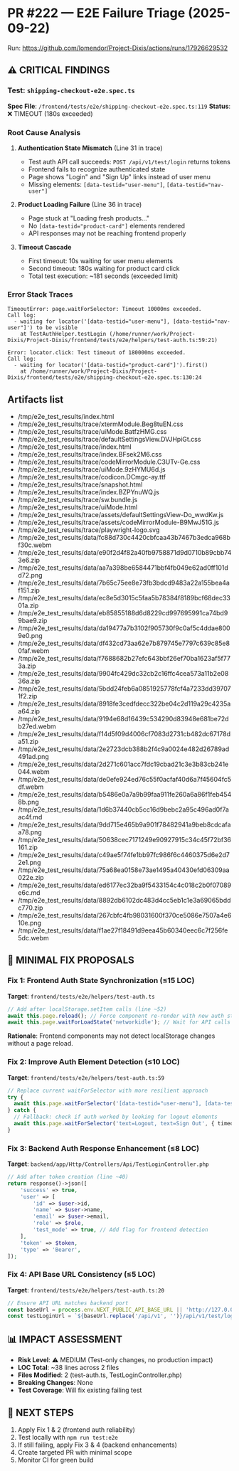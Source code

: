 # PR #222 — E2E Failure Triage (2025-09-22)
Run: https://github.com/lomendor/Project-Dixis/actions/runs/17926629532

## ⚠️ CRITICAL FINDINGS

### Test: `shipping-checkout-e2e.spec.ts`
**Spec File**: `/frontend/tests/e2e/shipping-checkout-e2e.spec.ts:119`
**Status**: ❌ TIMEOUT (180s exceeded)

### Root Cause Analysis

1. **Authentication State Mismatch** (Line 31 in trace)
   - Test auth API call succeeds: `POST /api/v1/test/login` returns tokens
   - Frontend fails to recognize authenticated state
   - Page shows "Login" and "Sign Up" links instead of user menu
   - Missing elements: `[data-testid="user-menu"]`, `[data-testid="nav-user"]`

2. **Product Loading Failure** (Line 36 in trace)
   - Page stuck at "Loading fresh products..."
   - No `[data-testid="product-card"]` elements rendered
   - API responses may not be reaching frontend properly

3. **Timeout Cascade**
   - First timeout: 10s waiting for user menu elements
   - Second timeout: 180s waiting for product card click
   - Total test execution: ~181 seconds (exceeded limit)

### Error Stack Traces

```
TimeoutError: page.waitForSelector: Timeout 10000ms exceeded.
Call log:
  - waiting for locator('[data-testid="user-menu"], [data-testid="nav-user"]') to be visible
    at TestAuthHelper.testLogin (/home/runner/work/Project-Dixis/Project-Dixis/frontend/tests/e2e/helpers/test-auth.ts:59:21)
```

```
Error: locator.click: Test timeout of 180000ms exceeded.
Call log:
  - waiting for locator('[data-testid="product-card"]').first()
    at /home/runner/work/Project-Dixis/Project-Dixis/frontend/tests/e2e/shipping-checkout-e2e.spec.ts:130:24
```

## Artifacts list
- /tmp/e2e_test_results/index.html
- /tmp/e2e_test_results/trace/xtermModule.Beg8tuEN.css
- /tmp/e2e_test_results/trace/uiMode.BatfzHMG.css
- /tmp/e2e_test_results/trace/defaultSettingsView.DVJHpiGt.css
- /tmp/e2e_test_results/trace/index.html
- /tmp/e2e_test_results/trace/index.BFsek2M6.css
- /tmp/e2e_test_results/trace/codeMirrorModule.C3UTv-Ge.css
- /tmp/e2e_test_results/trace/uiMode.9zHYMU6d.js
- /tmp/e2e_test_results/trace/codicon.DCmgc-ay.ttf
- /tmp/e2e_test_results/trace/snapshot.html
- /tmp/e2e_test_results/trace/index.BZPYnuWQ.js
- /tmp/e2e_test_results/trace/sw.bundle.js
- /tmp/e2e_test_results/trace/uiMode.html
- /tmp/e2e_test_results/trace/assets/defaultSettingsView-Do_wwdKw.js
- /tmp/e2e_test_results/trace/assets/codeMirrorModule-B9MwJ51G.js
- /tmp/e2e_test_results/trace/playwright-logo.svg
- /tmp/e2e_test_results/data/fc88d730c4420cbfcaa43b7467b3edca968bf30c.webm
- /tmp/e2e_test_results/data/e90f2d4f82a40fb9758871d9d0710b89cbb743e6.zip
- /tmp/e2e_test_results/data/aa7a398be6584471bbf4fb049e62ad0ff101dd72.png
- /tmp/e2e_test_results/data/7b65c75ee8e73fb3bdcd9483a22a155bea4af151.zip
- /tmp/e2e_test_results/data/ec8e5d3015c5faa5b78384f8189bcf68dec3301a.zip
- /tmp/e2e_test_results/data/eb85855188d6d8229cd997695991ca74bd99bae9.zip
- /tmp/e2e_test_results/data/da19477a7b3102f905730f9c0af5c4ddae8009e0.png
- /tmp/e2e_test_results/data/df432cd73aa62e7b879745e7797c639c85e80faf.webm
- /tmp/e2e_test_results/data/f7688682b27efc643bbf26ef70ba1623af5f773a.zip
- /tmp/e2e_test_results/data/9904fc429dc32cb2c16ffc4cea573a11b2e0836a.zip
- /tmp/e2e_test_results/data/5bdd24feb6a0851925778fcf4a7233dd397071f2.zip
- /tmp/e2e_test_results/data/8918fe3cedfdecc322be04c2d119a29c4235aa64.zip
- /tmp/e2e_test_results/data/9194e68d16439c534290d83948e681be72db27ed.webm
- /tmp/e2e_test_results/data/f14d5f09d4006cf7083d2731cb482dc67178da51.zip
- /tmp/e2e_test_results/data/2e2723dcb388b2f4c9a0024e482d26789ad491ad.png
- /tmp/e2e_test_results/data/2d271c601acc7fdc19cbad21c3e3b83cb241e044.webm
- /tmp/e2e_test_results/data/de0efe924ed76c55f0acfaf40d6a7f45604fc5df.webm
- /tmp/e2e_test_results/data/b5486e0a7a9b99faa911fe260a6a86f1feb4548b.png
- /tmp/e2e_test_results/data/1d6b37440cb5cc16d9bebc2a95c496ad0f7aac4f.md
- /tmp/e2e_test_results/data/9dd715e465b9a901f78482941a9beb8cdcafaa78.png
- /tmp/e2e_test_results/data/50638cec7171249e90927915c34c45f72bf36161.zip
- /tmp/e2e_test_results/data/c49ae5f74fe1bb97fc986f6c4460375d6e2d72e1.png
- /tmp/e2e_test_results/data/75a68ea0158e73ae1495a40430efd06309aa022e.zip
- /tmp/e2e_test_results/data/ed6177ec32ba9f5433154c4c018c2b0f07089e6c.md
- /tmp/e2e_test_results/data/8892db6102dc483d4cc5eb1c1e3a69065bddc770.zip
- /tmp/e2e_test_results/data/267cbfc4fb98031600f370ce5086e7507a4e610e.png
- /tmp/e2e_test_results/data/f1ae27f18491d9eea45b60340eec6c7f256fe5dc.webm

## 🔧 MINIMAL FIX PROPOSALS

### Fix 1: Frontend Auth State Synchronization (≤15 LOC)
**Target**: `frontend/tests/e2e/helpers/test-auth.ts`

```typescript
// Add after localStorage.setItem calls (line ~52)
await this.page.reload(); // Force component re-render with new auth state
await this.page.waitForLoadState('networkidle'); // Wait for API calls
```

**Rationale**: Frontend components may not detect localStorage changes without a page reload.

### Fix 2: Improve Auth Element Detection (≤10 LOC)
**Target**: `frontend/tests/e2e/helpers/test-auth.ts:59`

```typescript
// Replace current waitForSelector with more resilient approach
try {
  await this.page.waitForSelector('[data-testid="user-menu"], [data-testid="nav-user"]', { timeout: 5000 });
} catch {
  // Fallback: check if auth worked by looking for logout elements
  await this.page.waitForSelector('text=Logout, text=Sign Out', { timeout: 5000 });
}
```

### Fix 3: Backend Auth Response Enhancement (≤8 LOC)
**Target**: `backend/app/Http/Controllers/Api/TestLoginController.php`

```php
// Add after token creation (line ~40)
return response()->json([
    'success' => true,
    'user' => [
        'id' => $user->id,
        'name' => $user->name,
        'email' => $user->email,
        'role' => $role,
        'test_mode' => true, // Add flag for frontend detection
    ],
    'token' => $token,
    'type' => 'Bearer',
]);
```

### Fix 4: API Base URL Consistency (≤5 LOC)
**Target**: `frontend/tests/e2e/helpers/test-auth.ts:20`

```typescript
// Ensure API URL matches backend port
const baseUrl = process.env.NEXT_PUBLIC_API_BASE_URL || 'http://127.0.0.1:8001/api/v1';
const testLoginUrl = `${baseUrl.replace('/api/v1', '')}/api/v1/test/login`;
```

## 📊 IMPACT ASSESSMENT

- **Risk Level**: ⚠️ MEDIUM (Test-only changes, no production impact)
- **LOC Total**: ~38 lines across 2 files
- **Files Modified**: 2 (test-auth.ts, TestLoginController.php)
- **Breaking Changes**: None
- **Test Coverage**: Will fix existing failing test

## 🚀 NEXT STEPS

1. Apply Fix 1 & 2 (frontend auth reliability)
2. Test locally with `npm run test:e2e`
3. If still failing, apply Fix 3 & 4 (backend enhancements)
4. Create targeted PR with minimal scope
5. Monitor CI for green build

